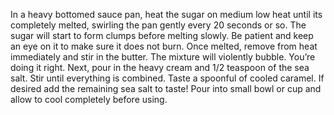 In a heavy bottomed sauce pan, heat the sugar on medium low heat until its completely melted, swirling the pan gently every 20 seconds or so. The sugar will start to form clumps before melting slowly. Be patient and keep an eye on it to make sure it does not burn.
Once melted, remove from heat immediately and stir in the butter. The mixture will violently bubble. You’re doing it right.
Next, pour in the heavy cream and 1/2 teaspoon of the sea salt. Stir until everything is combined. Taste a spoonful of cooled caramel. If desired add the remaining sea salt to taste!
Pour into small bowl or cup and allow to cool completely before using.